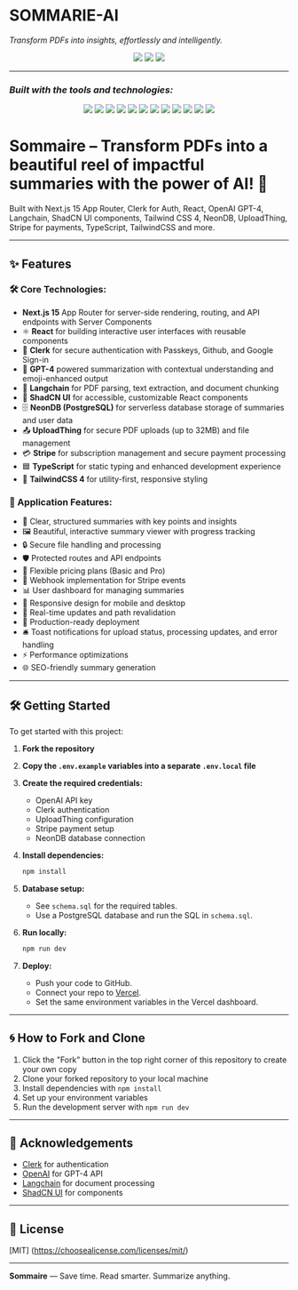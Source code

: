 # **SOMMARIE-AI**

*Transform PDFs into insights, effortlessly and intelligently.*

<p align="center">
  <img src="https://img.shields.io/badge/last%20commit-last%20tuesday-informational?style=flat-square&logo=github" />
  <img src="https://img.shields.io/badge/typescript-93.5%25-blue?style=flat-square&logo=typescript" />
  <img src="https://img.shields.io/badge/languages-4-blue?style=flat-square&logo=code" />
</p>

---

### *Built with the tools and technologies:*

<p align="center">
  <img src="https://img.shields.io/badge/JSON-black?logo=json&logoColor=white&style=flat-square" />
  <img src="https://img.shields.io/badge/Markdown-black?logo=markdown&logoColor=white&style=flat-square" />
  <img src="https://img.shields.io/badge/npm-red?logo=npm&logoColor=white&style=flat-square" />
  <img src="https://img.shields.io/badge/Autoprefixer-ff69b4?logo=autoprefixer&logoColor=white&style=flat-square" />
  <img src="https://img.shields.io/badge/PostCSS-ff6c37?logo=postcss&logoColor=white&style=flat-square" />
  <img src="https://img.shields.io/badge/JavaScript-f7df1e?logo=javascript&logoColor=black&style=flat-square" />
  <img src="https://img.shields.io/badge/React-61dafb?logo=react&logoColor=black&style=flat-square" />
  <img src="https://img.shields.io/badge/TypeScript-3178c6?logo=typescript&logoColor=white&style=flat-square" />
  <img src="https://img.shields.io/badge/Zod-3c1e6e?logo=zod&logoColor=white&style=flat-square" />
  <img src="https://img.shields.io/badge/Stripe-635bff?logo=stripe&logoColor=white&style=flat-square" />
  <img src="https://img.shields.io/badge/ESLint-4b32c3?logo=eslint&logoColor=white&style=flat-square" />
  <img src="https://img.shields.io/badge/date-fns-ff4088?logo=date-fns&logoColor=white&style=flat-square" />
</p>

# Sommaire – Transform PDFs into a beautiful reel of impactful summaries with the power of AI! 🚀

Built with Next.js 15 App Router, Clerk for Auth, React, OpenAI GPT-4, Langchain, ShadCN UI components, Tailwind CSS 4, NeonDB, UploadThing, Stripe for payments, TypeScript, TailwindCSS and more.


---

## ✨ Features

### 🛠️ Core Technologies:
- **Next.js 15** App Router for server-side rendering, routing, and API endpoints with Server Components
- ⚛️ **React** for building interactive user interfaces with reusable components
- 🔐 **Clerk** for secure authentication with Passkeys, Github, and Google Sign-in
- 🤖 **GPT-4** powered summarization with contextual understanding and emoji-enhanced output
- 📄 **Langchain** for PDF parsing, text extraction, and document chunking
- 🧩 **ShadCN UI** for accessible, customizable React components
- 🗄️ **NeonDB (PostgreSQL)** for serverless database storage of summaries and user data
- 📤 **UploadThing** for secure PDF uploads (up to 32MB) and file management
- 💳 **Stripe** for subscription management and secure payment processing
- 🟦 **TypeScript** for static typing and enhanced development experience
- 🎨 **TailwindCSS 4** for utility-first, responsive styling

### 🚀 Application Features:
- 📑 Clear, structured summaries with key points and insights
- 🖼️ Beautiful, interactive summary viewer with progress tracking
- 🔒 Secure file handling and processing
- 🛡️ Protected routes and API endpoints
- 💸 Flexible pricing plans (Basic and Pro)
- 🔔 Webhook implementation for Stripe events
- 📊 User dashboard for managing summaries
- 📱 Responsive design for mobile and desktop
- 🔄 Real-time updates and path revalidation
- 🚀 Production-ready deployment
- 🛎️ Toast notifications for upload status, processing updates, and error handling
- ⚡ Performance optimizations
- 🌐 SEO-friendly summary generation

---

## 🛠️ Getting Started

To get started with this project:

1. **Fork the repository**
2. **Copy the `.env.example` variables into a separate `.env.local` file**
3. **Create the required credentials:**
   - OpenAI API key
   - Clerk authentication
   - UploadThing configuration
   - Stripe payment setup
   - NeonDB database connection

4. **Install dependencies:**
   ```sh
   npm install
   ```
5. **Database setup:**
   - See `schema.sql` for the required tables.
   - Use a PostgreSQL database and run the SQL in `schema.sql`.
6. **Run locally:**
   ```sh
   npm run dev
   ```
7. **Deploy:**
   - Push your code to GitHub.
   - Connect your repo to [Vercel](https://vercel.com/).
   - Set the same environment variables in the Vercel dashboard.

---

## 🌀 How to Fork and Clone

1. Click the "Fork" button in the top right corner of this repository to create your own copy
2. Clone your forked repository to your local machine
3. Install dependencies with `npm install`
4. Set up your environment variables
5. Run the development server with `npm run dev`

---

## 🙏 Acknowledgements

- [Clerk](https://go.clerk.com/5qQWrFA) for authentication
- [OpenAI](https://openai.com) for GPT-4 API
- [Langchain](https://js.langchain.com) for document processing
- [ShadCN UI](https://ui.shadcn.com/) for components

---

## 📄 License
[MIT] (https://choosealicense.com/licenses/mit/)

---

**Sommaire** — Save time. Read smarter. Summarize anything.
